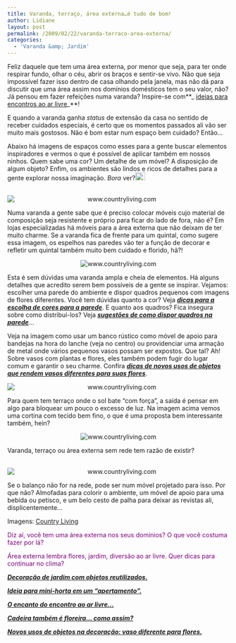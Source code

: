 ```yaml
---
title: Varanda, terraço, área externa…é tudo de bom!
author: Lidiane
layout: post
permalink: /2009/02/22/varanda-terraco-area-externa/
categories:
  - 'Varanda &amp; Jardim'
---
```

Feliz daquele que tem uma área externa, por menor que seja, para ter onde respirar fundo, olhar o céu, abrir os braços e sentir-se vivo. Não que seja impossível fazer isso dentro de casa olhando pela janela, mas não dá para discutir que uma área assim nos domínios domésticos tem o seu valor, não? Já pensou em fazer refeições numa varanda? Inspire-se com**_ <a href="http://www.trololodemulher.com.br/2009/04/06/refeicao-ao-ar-livre/" target="_self">ideias para encontros ao ar livre</a>_**!

E quando a varanda ganha _status_ de extensão da casa no sentido de receber cuidados especiais, é certo que os momentos passados ali vão ser muito mais gostosos. Não é bom estar num espaço bem cuidado? Então…[](https://www.trololodemulher.com.br/2009/02/clip-image001415.gif)

Abaixo há imagens de espaços como esses para a gente buscar elementos inspiradores e vermos o que é possível de aplicar também em nossos ninhos. Quem sabe uma cor? Um detalhe de um móvel? A disposição de algum objeto? Enfim, os ambientes são lindos e ricos de detalhes para a gente explorar nossa imaginação. _Bora_ ver?[<img style="display: inline;" title="clip_image001[6]" src="https://www.trololodemulher.com.br/2009/02/clip-image0016-thumb14.gif" alt="clip_image001[6]" width="23" height="18" />](https://www.trololodemulher.com.br/2009/02/clip-image001614.gif)

<p style="text-align: center;">
   <img class="aligncenter" style="display: block; float: none; margin-left: auto; margin-right: auto;" title="www.countryliving.com" src="http://www.countryliving.com/cm/countryliving/images/CLX0606HOM099-de.jpg" alt="www.countryliving.com" />
</p>

Numa varanda a gente sabe que é preciso colocar móveis cujo material de composição seja resistente e próprio para ficar do lado de fora, não é? Em lojas especializadas há móveis para a área externa que não deixam de ter muito charme. Se a varanda fica de frente para um quintal, como sugere essa imagem, os espelhos nas paredes vão ter a função de decorar e refletir um quintal também muito bem cuidado e florido, hã?!

<p style="text-align: center;">
  <img class="aligncenter" title="www.countryliving.com" src="http://www.countryliving.com/cm/countryliving/images/CLG0403POR01-de.jpg" alt="www.countryliving.com" />
</p>

Esta é sem dúvidas uma varanda ampla e cheia de elementos. Há alguns detalhes que acredito serem bem possíveis de a gente se inspirar. Vejamos: escolher uma parede do ambiente e dispor quadros pequenos com imagens de flores diferentes. Você tem dúvidas quanto a cor? Veja **_<a href="http://www.trololodemulher.com.br/2010/05/31/cores-para-parede/" target="_self">dicas para a escolha de cores para a parede</a>_**. E quanto aos quadros? Fica insegura sobre como distribuí-los? Veja **_<a href="http://www.trololodemulher.com.br/2009/04/07/decoracao-parede-quadros/" target="_self">sugestões de como dispor quadros na parede</a>_**&#8230;

Veja na imagem como usar um banco rústico como móvel de apoio para bandejas na hora do lanche (veja no centro) ou providenciar uma armação de metal onde vários pequenos vasos possam ser expostos. Que tal? Ah! Sobre vasos com plantas e flores, eles também podem fugir do lugar comum e garantir o seu charme. Confira **_<a href="http://www.trololodemulher.com.br/2009/02/15/vasos-diferentes-flores/" target="_self">dicas de novos usos de objetos que rendem vasos diferentes para suas flores</a>_**.

<p style="text-align: center;">
  <img class="aligncenter" style="display: block; float: none; margin-left: auto; margin-right: auto;" title="www.countryliving.com" src="http://www.countryliving.com/cm/countryliving/images/CLV0910A-de.jpg" alt="www.countryliving.com" />
</p>

Para quem tem terraço onde o sol bate “com força”, a saída é pensar em algo para bloquear um pouco o excesso de luz. Na imagem acima vemos uma cortina com tecido bem fino, o que é uma proposta bem interessante também, hein?

<p style="text-align: center;">
  <img class="aligncenter" title="www.countryliving.com" src="http://www.countryliving.com/cm/countryliving/images/CLVJJ26C-de.jpg" alt="www.countryliving.com" />
</p>

Varanda, terraço ou área externa sem rede tem razão de existir?

<p style="text-align: center;">
   <img class="aligncenter" style="display: block; float: none; margin-left: auto; margin-right: auto;" title="www.countryliving.com" src="http://www.countryliving.com/cm/countryliving/images/CLX0604POTS6-de-84654985.jpg" alt="www.countryliving.com" />
</p>

Se o balanço não for na rede, pode ser num móvel projetado para isso. Por que não? Almofadas para colorir o ambiente, um móvel de apoio para uma bebida ou petisco, e um belo cesto de palha para deixar as revistas ali, displicentemente…

Imagens: <a href="http://www.countryliving.com/" target="_blank" rel="noopener noreferrer">Country Living</a>

<span style="color: #800080;">Diz aí, você tem uma área externa nos seus domínios? O que você costuma fazer por lá?</span>

<span style="color: #800080;">Área externa lembra flores, jardim, diversão ao ar livre. Quer dicas para continuar no clima?</span>

<span style="color: #800080;"><strong><em><a href="http://www.trololodemulher.com.br/2009/10/29/decoracao-jardim/" target="_self">Decoração de jardim com objetos reutilizados.</a></em></strong></span>

<span style="color: #800080;"><strong><em><a href="http://www.trololodemulher.com.br/2009/08/24/horta-para-apartamento/" target="_self">Ideia para mini-horta em um &#8220;apertamento&#8221;.</a></em></strong></span>

<span style="color: #800080;"><strong><em><a href="http://www.trololodemulher.com.br/2009/04/06/refeicao-ao-ar-livre/" target="_self">O encanto do encontro ao ar livre&#8230;</a></em></strong></span>

<span style="color: #800080;"><strong><em><a href="http://www.trololodemulher.com.br/2009/02/23/reutilizacao-cadeira-jardim/" target="_self">Cadeira também é floreira&#8230; como assim?</a></em></strong></span>

<span style="color: #800080;"><strong><em><a href="http://www.trololodemulher.com.br/2009/02/15/vasos-diferentes-flores/" target="_self">Novos usos de objetos na decoração: vaso diferente para flores.</a></em></strong></span>